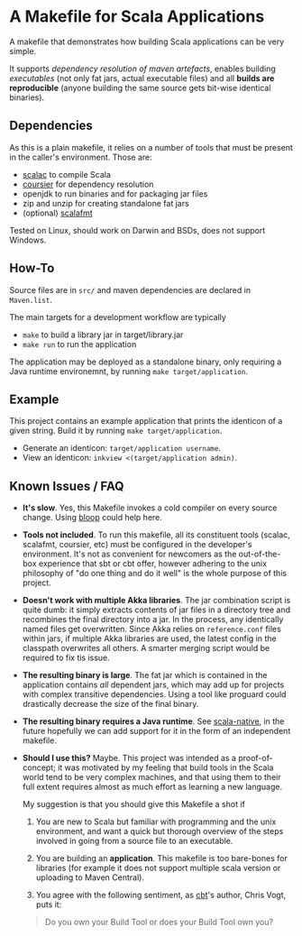 # A Makefile for Scala Applications

A makefile that demonstrates how building Scala applications can be
very simple.

It supports *dependency resolution of maven artefacts*, enables
building *executables* (not only fat jars, actual executable files)
and all **builds are reproducible** (anyone building the same source
gets bit-wise identical binaries).

## Dependencies

As this is a plain makefile, it relies on a number of tools that must
be present in the caller's environment. Those are:

- [scalac](https://www.scala-lang.org/download/) to compile Scala
- [coursier](https://coursier.github.io/coursier/1.1.0-SNAPSHOT/docs/quick-start-cli.html#installation) for dependency resolution
- openjdk to run binaries and for packaging jar files
- zip and unzip for creating standalone fat jars
- (optional) [scalafmt](https://scalameta.org/scalafmt/docs/installation.html#cli)

Tested on Linux, should work on Darwin and BSDs, does not support
Windows.

## How-To

Source files are in `src/` and maven dependencies are declared in
`Maven.list`.

The main targets for a development workflow are typically

- `make` to build a library jar in target/library.jar
- `make run` to run the application 

The application may be deployed as a standalone binary, only requiring
a Java runtime environemnt, by running `make target/application`.

## Example

This project contains an example application that prints the identicon
of a given string. Build it by running `make target/application`.

- Generate an identicon: `target/application username`.
- View an identicon: `inkview <(target/application admin)`.

## Known Issues / FAQ

- **It's slow**. Yes, this Makefile invokes a cold compiler on every
  source change. Using [bloop](https://scalacenter.github.io/bloop/)
  could help here.
  
- **Tools not included**. To run this makefile, all its constituent
  tools (scalac, scalafmt, coursier, etc) must be configured in the
  developer's environment. It's not as convenient for newcomers as the
  out-of-the-box experience that sbt or cbt offer, however adhering to
  the unix philosophy of "do one thing and do it well" is the whole
  purpose of this project.

- **Doesn't work with multiple Akka libraries**. The jar combination
  script is quite dumb: it simply extracts contents of jar files in a
  directory tree and recombines the final directory into a jar. In the
  process, any identically named files get overwritten. Since Akka
  relies on `reference.conf` files within jars, if multiple Akka
  libraries are used, the latest config in the classpath overwrites
  all others. A smarter merging script would be required to fix tis
  issue.

- **The resulting binary is large**. The fat jar which is contained in
  the application contains *all* dependent jars, which may add up for
  projects with complex transitive dependencies. Using a tool like
  proguard could drastically decrease the size of the final binary.

- **The resulting binary requires a Java runtime**. See
  [scala-native](http://www.scala-native.org/en/v0.3.8/), in the
  future hopefully we can add support for it in the form of an
  independent makefile.
  
- **Should I use this?** Maybe. This project was intended as a
  proof-of-concept; it was motivated by my feeling that build tools in
  the Scala world tend to be very complex machines, and that using
  them to their full extent requires almost as much effort as learning
  a new language.
  
  My suggestion is that you should give this Makefile a shot if
  
  1. You are new to Scala but familiar with programming and the unix
     environment, and want a quick but thorough overview of the steps
     involved in going from a source file to an executable.
 
  2. You are building an **application**. This makefile is too
     bare-bones for libraries (for example it does not support
     multiple scala version or uploading to Maven Central).

  3. You agree with the following sentiment, as
     [cbt](https://github.com/cvogt/cbt/)'s author, Chris Vogt, puts
     it:

	> Do you own your Build Tool or does your Build Tool own you?
